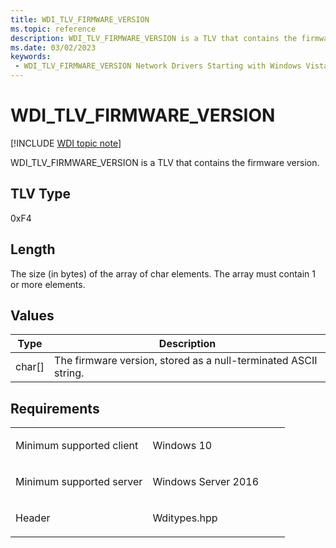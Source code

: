 ```yaml
---
title: WDI_TLV_FIRMWARE_VERSION
ms.topic: reference
description: WDI_TLV_FIRMWARE_VERSION is a TLV that contains the firmware version.
ms.date: 03/02/2023
keywords:
 - WDI_TLV_FIRMWARE_VERSION Network Drivers Starting with Windows Vista
---
```


# WDI\_TLV\_FIRMWARE\_VERSION

[!INCLUDE [WDI topic note](../includes/wdi-version-warning.md)]


WDI\_TLV\_FIRMWARE\_VERSION is a TLV that contains the firmware version.

## TLV Type


0xF4

## Length


The size (in bytes) of the array of char elements. The array must contain 1 or more elements.

## Values


| Type     | Description                                                     |
|----------|-----------------------------------------------------------------|
| char\[\] | The firmware version, stored as a null-terminated ASCII string. |

 

## Requirements

<table>
<colgroup>
<col width="50%" />
<col width="50%" />
</colgroup>
<tbody>
<tr class="odd">
<td><p>Minimum supported client</p></td>
<td><p>Windows 10</p></td>
</tr>
<tr class="even">
<td><p>Minimum supported server</p></td>
<td><p>Windows Server 2016</p></td>
</tr>
<tr class="odd">
<td><p>Header</p></td>
<td>Wditypes.hpp</td>
</tr>
</tbody>
</table>

 

 




